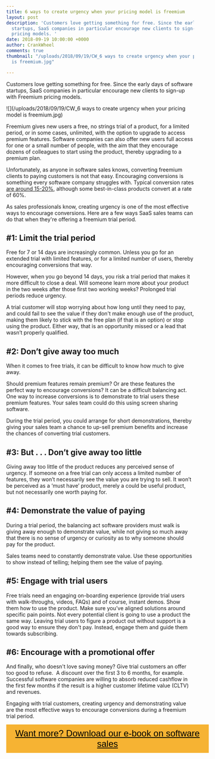 ```yaml
---
title: 6 ways to create urgency when your pricing model is freemium
layout: post
description: 'Customers love getting something for free. Since the early days of software
  startups, SaaS companies in particular encourage new clients to sign-up with Freemium
  pricing models. '
date: 2018-09-19 10:00:00 +0000
author: CrankWheel
comments: true
thumbnail: "/uploads/2018/09/19/CW_6 ways to create urgency when your pricing model
  is freemium.jpg"

---
```

Customers love getting something for free. Since the early days of software startups, SaaS companies in particular encourage new clients to sign-up with Freemium pricing models.

![](/uploads/2018/09/19/CW_6 ways to create urgency when your pricing model is freemium.jpg)

Freemium gives new users a free, no strings trial of a product, for a limited period, or in some cases, unlimited, with the option to upgrade to access premium features. Software companies can also offer new users full access for one or a small number of people, with the aim that they encourage dozens of colleagues to start using the product, thereby upgrading to a premium plan.

Unfortunately, as anyone in software sales knows, converting freemium clients to paying customers is not that easy. Encouraging conversions is something every software company struggles with. Typical conversion rates [are around 15-20%](https://www.impactbnd.com/blog/5-ways-to-convert-your-loyal-freemium-users-into-happy-paying-customers), although some best-in-class products convert at a rate of 60%.

As sales professionals know, creating urgency is one of the most effective ways to encourage conversions. Here are a few ways SaaS sales teams can do that when they're offering a freemium trial period.

## #1: Limit the trial period

Free for 7 or 14 days are increasingly common. Unless you go for an extended trial with limited features, or for a limited number of users, thereby encouraging conversions that way.

However, when you go beyond 14 days, you risk a trial period that makes it more difficult to close a deal. Will someone learn more about your product in the two weeks after those first two working weeks? Prolonged trial periods reduce urgency.

A trial customer will stop worrying about how long until they need to pay, and could fail to see the value if they don't make enough use of the product, making them likely to stick with the free plan (if that is an option) or stop using the product. Either way, that is an opportunity missed or a lead that wasn’t properly qualified.

## #2: Don’t give away too much

When it comes to free trials, it can be difficult to know how much to give away.

Should premium features remain premium? Or are these features the perfect way to encourage conversions? It can be a difficult balancing act. One way to increase conversions is to demonstrate to trial users these premium features. Your sales team could do this using screen sharing software.

During the trial period, you could arrange for short demonstrations, thereby giving your sales team a chance to up-sell premium benefits and increase the chances of converting trial customers.

## #3: But . . . Don’t give away too little

Giving away too little of the product reduces any perceived sense of urgency. If someone on a free trial can only access a limited number of features, they won’t necessarily see the value you are trying to sell. It won’t be perceived as a ‘must have’ product, merely a could be useful product, but not necessarily one worth paying for.

## #4: Demonstrate the value of paying

During a trial period, the balancing act software providers must walk is giving away enough to demonstrate value, while not giving so much away that there is no sense of urgency or curiosity as to why someone should pay for the product.

Sales teams need to constantly demonstrate value. Use these opportunities to show instead of telling; helping them see the value of paying.

## #5: Engage with trial users

Free trials need an engaging on-boarding experience (provide trial users with walk-throughs, videos, FAQs) and of course, instant demos. Show them how to use the product. Make sure you’ve aligned solutions around specific pain points. Not every potential client is going to use a product the same way. Leaving trial users to figure a product out without support is a good way to ensure they don't pay. Instead, engage them and guide them towards subscribing.

## #6: Encourage with a promotional offer

And finally, who doesn't love saving money? Give trial customers an offer too good to refuse.  A discount over the first 3 to 6 months, for example. Successful software companies are willing to absorb reduced cashflow in the first few months if the result is a higher customer lifetime value (CLTV) and revenues.

Engaging with trial customers, creating urgency and demonstrating value are the most effective ways to encourage conversions during a freemium trial period.

<style> .btn-signup { padding-top: 11px !important; border-radius: 0px !important; background-color: #f6b333; text-align: center; padding: 10px 20px !important; border: 0px !important; width: 100%; margin-bottom: 20px; } .btn-signup a { color: black !important; font-family: 'Titillium Web', sans-serif; font-size: 24px !important; font-weight: normal !important; } </style>

<div class="btn-signup"><a style="cursor: pointer;" href="/sign-up-to-download">Want more? Download our e-book on software sales</a></div>